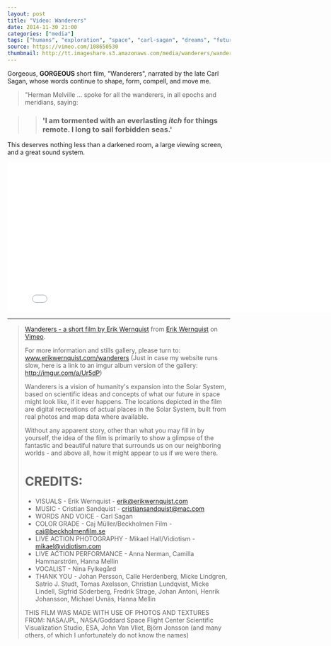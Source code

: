 ```yaml
---
layout: post
title: "Video: Wanderers"
date: 2014-11-30 21:00
categories: ["media"]
tags: ["humans", "exploration", "space", "carl-sagan", "dreams", "future"]
source: https://vimeo.com/108650530
thumbnail: http://tt.imageshare.s3.amazonaws.com/media/wanderers/wanderers-film-screen-shot.jpg
---
```

Gorgeous, **GORGEOUS** short film, "Wanderers", narrated by the late Carl Sagan, whose words continue to shape, form, compell, and move me.

> "Herman Melville ... spoke for all the wanderers, in all epochs and meridians, saying:

>> ### 'I am tormented with an everlasting *itch* for things remote. I long to sail forbidden seas.'

This deserves nothing less than a darkened room, a large viewing screen, and a great sound system.

<iframe src="//player.vimeo.com/video/108650530?title=0&amp;byline=0&amp;portrait=0&amp;badge=0&amp;color=ffffff" width="800" height="340" frameborder="0" webkitallowfullscreen mozallowfullscreen allowfullscreen></iframe>

*******


> [Wanderers - a short film by Erik Wernquist](http://vimeo.com/108650530)
> from [Erik Wernquist](http://vimeo.com/user13714879) on
> [Vimeo](https://vimeo.com).
> 
> For more information and stills gallery, please turn to:
> www.erikwernquist.com/wanderers
> (Just in case my website runs slow, here is a link to an imgur album
> version of the gallery: http://imgur.com/a/Ur5dP)
> 
> Wanderers is a vision of humanity's expansion into the Solar System,
> based on scientific ideas and concepts of what our future in space might
> look like, if it ever happens. The locations depicted in the film are
> digital recreations of actual places in the Solar System, built from
> real photos and map data where available.
> 
> Without any apparent story, other than what you may fill in by
> yourself, the idea of the film is primarily to show a glimpse of the
> fantastic and beautiful nature that surrounds us on our neighboring
> worlds - and above all, how it might appear to us if we were there.
> 
> # CREDITS:
> 
> * VISUALS - Erik Wernquist - erik@erikwernquist.com
> * MUSIC - Cristian Sandquist - cristiansandquist@mac.com
> * WORDS AND VOICE - Carl Sagan
> * COLOR GRADE - Caj Müller/Beckholmen Film - caj@beckholmenfilm.se
> * LIVE ACTION PHOTOGRAPHY - Mikael Hall/Vidiotism - mikael@vidiotism.com
> * LIVE ACTION PERFORMANCE - Anna Nerman, Camilla Hammarström, Hanna Mellin
> * VOCALIST - Nina Fylkegård
> * THANK YOU - Johan Persson, Calle Herdenberg, Micke Lindgren, Satrio J.
> Studt, Tomas Axelsson, Christian Lundqvist, Micke Lindell, Sigfrid
> Söderberg, Fredrik Strage, Johan Antoni, Henrik Johansson, Michael
> Uvnäs, Hanna Mellin
> 
> THIS FILM WAS MADE WITH USE OF PHOTOS AND TEXTURES FROM:
> NASA/JPL, NASA/Goddard Space Flight Center Scientific Visualization
> Studio, ESA, John Van Vliet, Björn Jonsson (and many others, of which I
> unfortunately do not know the names)
> 

